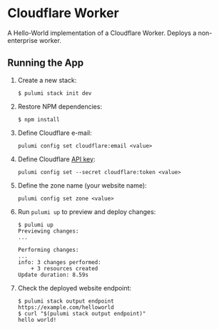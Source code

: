 # Cloudflare Worker

A Hello-World implementation of a Cloudflare Worker. Deploys a non-enterprise worker.

## Running the App

1.  Create a new stack:

    ```
    $ pulumi stack init dev
    ```

1.  Restore NPM dependencies:

    ```
    $ npm install
    ```

1. Define Cloudflare e-mail:

    ```
    pulumi config set cloudflare:email <value>
    ```

1. Define Cloudflare [API key](https://support.cloudflare.com/hc/en-us/articles/200167836-Where-do-I-find-my-Cloudflare-API-key-):

    ```
    pulumi config set --secret cloudflare:token <value>
    ```

1. Define the zone name (your website name):

    ```
    pulumi config set zone <value>
    ```

1.  Run `pulumi up` to preview and deploy changes:

    ``` 
    $ pulumi up
    Previewing changes:
    ...

    Performing changes:
    ...
    info: 3 changes performed:
        + 3 resources created
    Update duration: 8.59s
    ```

1.  Check the deployed website endpoint:

    ```
    $ pulumi stack output endpoint
    https://example.com/helloworld
    $ curl "$(pulumi stack output endpoint)"
    hello world!
    ```
